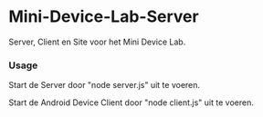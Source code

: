 # Mini-Device-Lab-Server
Server, Client en Site voor het Mini Device Lab.


### Usage
Start de Server door "node server.js" uit te voeren.

Start de Android Device Client door "node client.js" uit te voeren.
